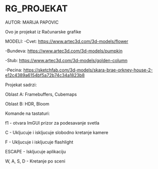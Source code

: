 # RG_PROJEKAT

AUTOR: MARIJA PAPOVIC

Ovo je projekat iz Računarske grafike

MODELI:
-Cvet:
https://www.artec3d.com/3d-models/flower

-Bundeva:
https://www.artec3d.com/3d-models/pumpkin

-Stub:
https://www.artec3d.com/3d-models/golden-column

-Pecina:
https://sketchfab.com/3d-models/skara-brae-orkney-house-2-e12c4389a6154bf5a72b74c34a1823b8

Projekat sadrzi:

Oblast A: Framebuffers, Cubemaps

Oblast B: HDR, Bloom

Komande na tastaturi:

f1 - otvara ImGUI prizor za podesavanje svetla

C - Ukljucuje i iskljucuje slobodno kretanje kamere

F - Ukljucuje i iskljucuje flashlight

ESCAPE - Iskljucuje aplikaciju

W, A, S, D - Kretanje po sceni

